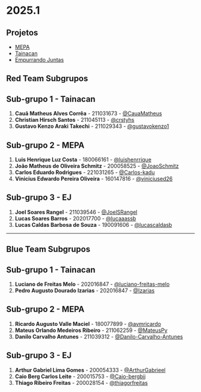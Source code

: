 # 2025.1
## Projetos
 * [MEPA](https://gitlab.com/lappis-unb/projetos-energia)
 * [Tainacan](https://github.com/tainacan/tainacan)
 * [Empurrando Juntas](https://gitlab.com/pencillabs/ej/ej-application)

## Red Team Subgrupos

## Sub-grupo 1 - Tainacan
1. **Cauã Matheus Alves Corrêa** - 211031673 - [@CauaMatheus](https://github.com/CauaMatheus)
2. **Christian Hirsch Santos** - 211045113 - [@crstyhs](https://github.com/crstyhs)
3. **Gustavo Kenzo Araki Takechi** - 211029343 - [@gustavokenzo1](https://github.com/gustavokenzo1)

## Sub-grupo 2 - MEPA
1. **Luis Henrique Luz Costa** - 180066161 - [@luishenrrique](https://github.com/luishenrrique)
2. **João Matheus de Oliveira Schmitz** - 200058525 - [@JoaoSchmitz](https://github.com/JoaoSchmitz)
3. **Carlos Eduardo Rodrigues** - 221031265 - [@Carlos-kadu](https://github.com/Carlos-kadu)
4. **Vinicius Edwardo Pereira Oliveira** - 160147816 - [@viniciused26](https://github.com/viniciused26)

## Sub-grupo 3 - EJ
1. **Joel Soares Rangel** - 211039546 - [@JoelSRangel](https://github.com/JoelSRangel)
2. **Lucas Soares Barros** - 202017700 - [@lucaaassb](https://github.com/lucaaassb)
3. **Lucas Caldas Barbosa de Souza** - 190091606 - [@lucascaldasb](https://github.com/lucascaldasb)

---

## Blue Team Subgrupos

## Sub-grupo 1 - Tainacan
1. **Luciano de Freitas Melo** - 202016847 - [@luciano-freitas-melo](https://github.com/luciano-freitas-melo)
2. **Pedro Augusto Dourado Izarias** - 202016847 - [@Izarias](https://github.com/Izarias)

## Sub-grupo 2 - MEPA
1. **Ricardo Augusto Valle Maciel** - 180077899 - [@avmricardo](https://github.com/avmricardo)
2. **Mateus Orlando Medeiros Ribeiro** - 211062259 - [@MateusPy](https://github.com/MateusPy)
3. **Danilo Carvalho Antunes** - 211039312 - [@Danilo-Carvalho-Antunes](https://github.com/Danilo-Carvalho-Antunes)

## Sub-grupo 3 - EJ
1. **Arthur Gabriel Lima Gomes** - 200054333 - [@ArthurGabrieel](https://github.com/ArthurGabrieel)
2. **Caio Berg Carlos Leite** - 200015753 - [@Caio-bergbjj](https://github.com/Caio-bergbjj)
3. **Thiago Ribeiro Freitas** - 200028154 - [@thiagorfreitas](https://github.com/thiagorfreitas)
